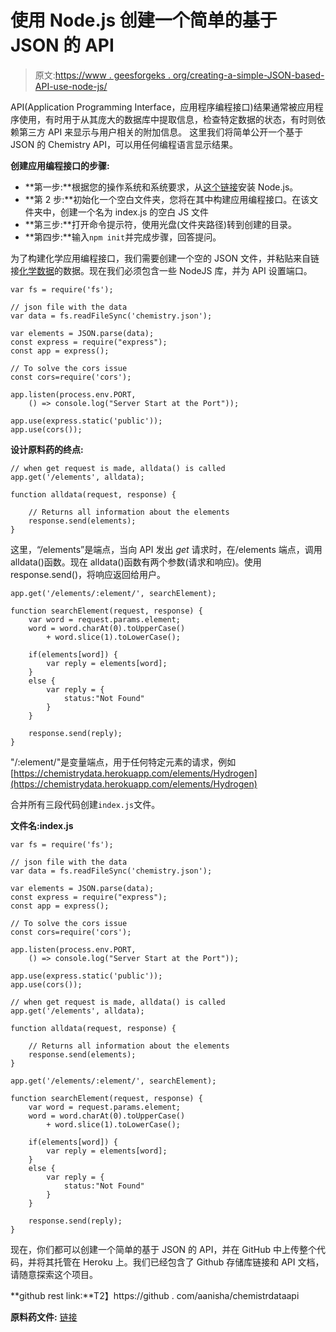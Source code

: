 # 使用 Node.js 创建一个简单的基于 JSON 的 API

> 原文:[https://www . geesforgeks . org/creating-a-simple-JSON-based-API-use-node-js/](https://www.geeksforgeeks.org/creating-a-simple-json-based-api-using-node-js/)

API(Application Programming Interface，应用程序编程接口)结果通常被应用程序使用，有时用于从其庞大的数据库中提取信息，检查特定数据的状态，有时则依赖第三方 API 来显示与用户相关的附加信息。
这里我们将简单公开一个基于 JSON 的 Chemistry API，可以用任何编程语言显示结果。

**创建应用编程接口的步骤:**

*   **第一步:**根据您的操作系统和系统要求，从[这个链接](https://nodejs.org/en/download/)安装 Node.js。
*   **第 2 步:**初始化一个空白文件夹，您将在其中构建应用编程接口。在该文件夹中，创建一个名为 index.js 的空白 JS 文件
*   **第三步:**打开命令提示符，使用光盘(文件夹路径)转到创建的目录。
*   **第四步:**输入`npm init`并完成步骤，回答提问。

为了构建化学应用编程接口，我们需要创建一个空的 JSON 文件，并粘贴来自链接[化学数据](https://drive.google.com/open?id=14qpjtDGa5hrPfVApTt9DU3CrREJloSyD)的数据。现在我们必须包含一些 NodeJS 库，并为 API 设置端口。

```
var fs = require('fs');

// json file with the data
var data = fs.readFileSync('chemistry.json');

var elements = JSON.parse(data);
const express = require("express");
const app = express();

// To solve the cors issue
const cors=require('cors');

app.listen(process.env.PORT, 
    () => console.log("Server Start at the Port"));

app.use(express.static('public'));
app.use(cors());
```

**设计原料药的终点:**

```
// when get request is made, alldata() is called
app.get('/elements', alldata);

function alldata(request, response) {

    // Returns all information about the elements
    response.send(elements);
}
```

这里，“/elements”是端点，当向 API 发出 *get* 请求时，在/elements 端点，调用 alldata()函数。现在 alldata()函数有两个参数(请求和响应)。使用 response.send()，将响应返回给用户。

```
app.get('/elements/:element/', searchElement);

function searchElement(request, response) {
    var word = request.params.element;
    word = word.charAt(0).toUpperCase()
        + word.slice(1).toLowerCase();

    if(elements[word]) {
        var reply = elements[word];         
    }
    else {
        var reply = {
            status:"Not Found"
        }
    }

    response.send(reply);
}
```

"/:element/"是变量端点，用于任何特定元素的请求，例如[https://chemistrydata.herokuapp.com/elements/Hydrogen](https://chemistrydata.herokuapp.com/elements/Hydrogen)

合并所有三段代码创建`index.js`文件。

**文件名:index.js**

```
var fs = require('fs');

// json file with the data
var data = fs.readFileSync('chemistry.json');

var elements = JSON.parse(data);
const express = require("express");
const app = express();

// To solve the cors issue
const cors=require('cors');

app.listen(process.env.PORT, 
    () => console.log("Server Start at the Port"));

app.use(express.static('public'));
app.use(cors());

// when get request is made, alldata() is called
app.get('/elements', alldata);

function alldata(request, response) {

    // Returns all information about the elements
    response.send(elements);
}

app.get('/elements/:element/', searchElement);

function searchElement(request, response) {
    var word = request.params.element;
    word = word.charAt(0).toUpperCase()
        + word.slice(1).toLowerCase();

    if(elements[word]) {
        var reply = elements[word];         
    }
    else {
        var reply = {
            status:"Not Found"
        }
    }

    response.send(reply);
}
```

现在，你们都可以创建一个简单的基于 JSON 的 API，并在 GitHub 中上传整个代码，并将其托管在 Heroku 上。我们已经包含了 Github 存储库链接和 API 文档，请随意探索这个项目。

**github rest link:**T2】https://github . com/aanisha/chemistrdataapi

**原料药文件:** [链接](https://drive.google.com/open?id=10hFZmmxUmn2gPiG6mlpsI-XWlAMjf035)